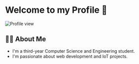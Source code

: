 # Welcome to my Profile 👋

![Profile view](https://komarev.com/ghpvc/?username=DebashisDhali&label=Profile+view)

## 👨‍💻 About Me
- I'm a third-year Computer Science and Engineering student.
- I'm passionate about web development and IoT projects.



